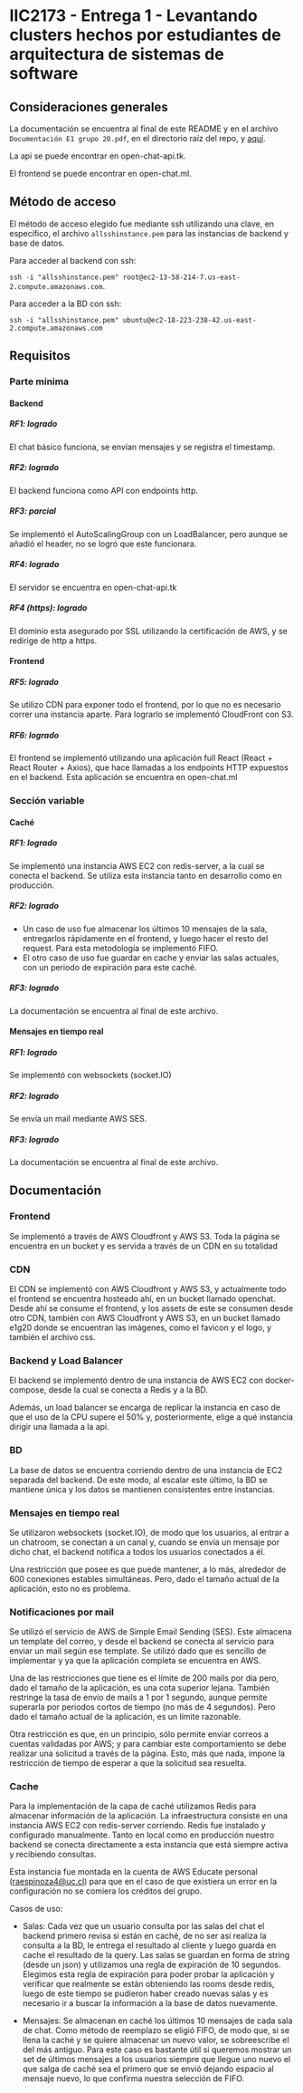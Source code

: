 # IIC2173 - Entrega 1 - Levantando clusters hechos por estudiantes de arquitectura de sistemas de software

## Consideraciones generales
La documentación se encuentra al final de este README y en el archivo `Documentación E1 grupo 20.pdf`, en el directorio raíz del repo, y [aquí](https://github.com/iic2173/iic2173-proyecto-semestral-grupo20/blob/master/Documentaci%C3%B3n%20E1%20grupo%2020.pdf).

La api se puede encontrar en open-chat-api.tk.

El frontend se puede encontrar en open-chat.ml.

## Método de acceso
El método de acceso elegido fue mediante ssh utilizando una clave, en específico, el archivo ```allsshinstance.pem``` para las instancias de backend y base de datos.

Para acceder al backend con ssh:

`ssh -i "allsshinstance.pem" root@ec2-13-58-214-7.us-east-2.compute.amazonaws.com`.

Para acceder a la BD con ssh:

`ssh -i "allsshinstance.pem" ubuntu@ec2-18-223-238-42.us-east-2.compute.amazonaws.com`


## Requisitos

### Parte mínima

#### Backend

##### RF1: logrado
El chat básico funciona, se envían mensajes y se registra el timestamp.

##### RF2: logrado
El backend funciona como API con endpoints http.

##### RF3: parcial
Se implementó el AutoScalingGroup con un LoadBalancer, pero aunque se añadió el header, no se logró que este funcionara.

##### RF4: logrado
El servidor se encuentra en open-chat-api.tk

##### RF4 (https): logrado
El dominio esta asegurado por SSL utilizando la certificación de AWS, y se redirige de http a https.

#### Frontend

##### RF5: logrado
Se utilizo CDN para exponer todo el frontend, por lo que no es necesario correr una instancia aparte. Para lograrlo se implementó CloudFront con S3.

##### RF6: logrado
El frontend se implementó utilizando una aplicación full React (React + React Router + Axios), que hace llamadas a los endpoints HTTP expuestos en el backend. Esta aplicación se encuentra en open-chat.ml  


### Sección variable

#### Caché

##### RF1: logrado
Se implementó una instancia AWS EC2 con redis-server, a la cual se conecta el backend. Se utiliza esta instancia tanto en desarrollo como en producción.

##### RF2: logrado
- Un caso de uso fue almacenar los últimos 10 mensajes de la sala, entregarlos rápidamente en el frontend, y luego hacer el resto del request. Para esta metodología se implementó FIFO.
- El otro caso de uso fue guardar en cache y enviar las salas actuales, con un periodo de expiración para este caché.

##### RF3: logrado
La documentación se encuentra al final de este archivo.

#### Mensajes en tiempo real

##### RF1: logrado
Se implementó con websockets (socket.IO)

##### RF2: logrado
Se envía un mail mediante AWS SES.

##### RF3: logrado
La documentación se encuentra al final de este archivo.


## Documentación

### Frontend
Se implementó a través de AWS Cloudfront y AWS S3. Toda la página se encuentra en un bucket y es servida a través de un CDN en su totalidad

### CDN
El CDN se implementó con AWS Cloudfront y AWS S3, y actualmente todo el frontend se encuentra hosteado ahí, en un bucket llamado openchat. Desde ahí se consume el frontend, y los assets de este se consumen desde otro CDN, también con AWS Cloudfront y AWS S3, en un bucket llamado e1g20 donde se encuentran las imágenes, como el favicon y el logo, y también el archivo css.

### Backend y Load Balancer
El backend se implementó dentro de una instancia de AWS EC2 con docker-compose, desde la cual se conecta a Redis y a la BD.

Además, un load balancer se encarga de replicar la instancia en caso de que el uso de la CPU supere el 50% y, posteriormente, elige a qué instancia dirigir una llamada a la api.

### BD
La base de datos se encuentra corriendo dentro de una instancia de EC2 separada del backend. De este modo, al escalar este último, la BD se mantiene única y los datos se mantienen consistentes entre instancias.

### Mensajes en tiempo real
Se utilizaron websockets (socket.IO), de modo que los usuarios, al entrar a un chatroom, se conectan a un canal y, cuando se envía un mensaje por dicho chat, el backend notifica a todos los usuarios conectados a él.

Una restricción que posee es que puede mantener, a lo más, alrededor de 600 conexiones estables simultáneas. Pero, dado el tamaño actual de la aplicación, esto no es problema.

### Notificaciones por mail
Se utilizó el servicio de AWS de Simple Email Sending (SES). Este almacena un template del correo, y desde el backend se conecta al servicio para enviar un mail según ese template. Se utilizó dado que es sencillo de implementar y ya que la aplicación completa se encuentra en AWS.

Una de las restricciones que tiene es el límite de 200 mails por día pero, dado el tamaño de la aplicación, es una cota superior lejana. También restringe la tasa de envío de mails a 1 por 1 segundo, aunque permite superarla por periodos cortos de tiempo (no más de 4 segundos). Pero dado el tamaño actual de la aplicación, es un límite razonable.

Otra restricción es que, en un principio, sólo permite enviar correos a cuentas validadas por AWS; y para cambiar este comportamiento se debe realizar una solicitud a través de la página. Esto, más que nada, impone la restricción de tiempo de esperar a que la solicitud sea resuelta.


### Cache
Para la implementación de la capa de caché utilizamos Redis para almacenar información de la aplicación.
La infraestructura consiste en una instancia AWS EC2 con redis-server corriendo. Redis fue instalado y configurado manualmente. Tanto en local como en producción nuestro backend se conecta directamente a esta instancia que está siempre activa y recibiendo consultas.

Esta instancia fue montada en la cuenta de AWS Educate personal (raespinoza4@uc.cl) para que en el caso de que existiera un error en la configuración no se comiera los créditos del grupo.

Casos de uso:
- Salas: Cada vez que un usuario consulta por las salas del chat el backend primero revisa si están en caché, de no ser así realiza la consulta a la BD, le entrega el resultado al cliente y luego guarda en cache el resultado de la query. Las salas se guardan en forma de string (desde un json) y utilizamos una regla de expiración de 10 segundos. Elegimos esta regla de expiración para poder probar la aplicación y verificar que realmente se están obteniendo las rooms desde redis, luego de este tiempo se pudieron haber creado nuevas salas y es necesario ir a buscar la información a la base de datos nuevamente.

- Mensajes: Se almacenan en caché los últimos 10 mensajes de cada sala de chat. Como método de reemplazo se eligió FIFO, de modo que, si se llena la caché y se quiere almacenar un nuevo valor, se sobreescribe el del más antiguo. Para este caso es bastante útil si queremos mostrar un set de últimos mensajes a los usuarios siempre que llegue uno nuevo el que salga de caché sea el primero que se envió dejando espacio al mensaje nuevo, lo que confirma nuestra selección de FIFO.
